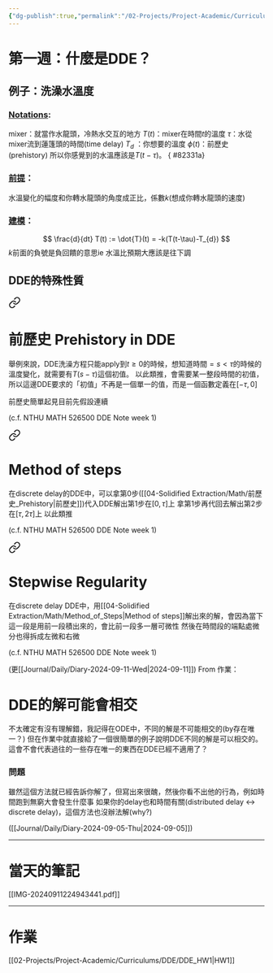 ```yaml
---
{"dg-publish":true,"permalink":"/02-Projects/Project-Academic/Curriculums/DDE/DDE_Note_Week_1/","title":"DDE Note Week 1","tags":["DDE"],"noteIcon":"1","created":"2024-09-05T18:22:07.000+08:00","updated":"2024-09-15T14:47:10.776+08:00"}
---
```


# 第一週：什麼是DDE？

## 例子：洗澡水溫度

### <u>Notations</u>: 

mixer：就當作水龍頭，冷熱水交互的地方
$T(t)$：mixer在時間$t$的溫度
$\tau$：水從mixer流到蓮篷頭的時間(time delay)
$T_{d}$ ：你想要的溫度
$\phi(t)$：前歷史(prehistory)
所以你感覺到的水溫應該是$T(t-\tau)$。
{ #82331a}


### <u>前提</u>：

水溫變化的幅度和你轉水龍頭的角度成正比，係數$k$(想成你轉水龍頭的速度)

### <u>建模</u>：
$$
 \frac{d}{dt} T(t) := \dot{T}(t) = -k(T(t-\tau)-T_{d})
$$
$k$前面的負號是負回饋的意思ie 水溫比預期大應該是往下調

## DDE的特殊性質


<div class="transclusion internal-embed is-loaded"><a class="markdown-embed-link" href="/04-solidified-extraction/math/prehistory/" aria-label="Open link"><svg xmlns="http://www.w3.org/2000/svg" width="24" height="24" viewBox="0 0 24 24" fill="none" stroke="currentColor" stroke-width="2" stroke-linecap="round" stroke-linejoin="round" class="svg-icon lucide-link"><path d="M10 13a5 5 0 0 0 7.54.54l3-3a5 5 0 0 0-7.07-7.07l-1.72 1.71"></path><path d="M14 11a5 5 0 0 0-7.54-.54l-3 3a5 5 0 0 0 7.07 7.07l1.71-1.71"></path></svg></a><div class="markdown-embed">

<div class="markdown-embed-title">

# 前歷史 Prehistory in DDE

</div>



舉例來說，DDE洗澡方程只能apply到$t\geq0$的時候，想知道時間$=s <\tau$的時候的溫度變化，就需要有$T(s-\tau)$這個初值。
以此類推，會需要某一整段時間的初值，
所以這邊DDE要求的「初值」不再是一個單一的值，而是一個函數定義在$[-\tau, 0]$

前歷史簡單起見目前先假設連續

(c.f. NTHU MATH 526500 DDE Note week 1)

</div></div>



<div class="transclusion internal-embed is-loaded"><a class="markdown-embed-link" href="/04-solidified-extraction/math/method-of-steps/" aria-label="Open link"><svg xmlns="http://www.w3.org/2000/svg" width="24" height="24" viewBox="0 0 24 24" fill="none" stroke="currentColor" stroke-width="2" stroke-linecap="round" stroke-linejoin="round" class="svg-icon lucide-link"><path d="M10 13a5 5 0 0 0 7.54.54l3-3a5 5 0 0 0-7.07-7.07l-1.72 1.71"></path><path d="M14 11a5 5 0 0 0-7.54-.54l-3 3a5 5 0 0 0 7.07 7.07l1.71-1.71"></path></svg></a><div class="markdown-embed">

<div class="markdown-embed-title">

# Method of steps

</div>



在discrete delay的DDE中，可以拿第0步([[04-Solidified Extraction/Math/前歷史_Prehistory\|前歷史]])代入DDE解出第1步在$[0, \tau]$上
拿第1步再代回去解出第2步在$[\tau, 2\tau]$上
以此類推

(c.f. NTHU MATH 526500 DDE Note week 1)

</div></div>



<div class="transclusion internal-embed is-loaded"><a class="markdown-embed-link" href="/04-solidified-extraction/math/stepwise-regularity/" aria-label="Open link"><svg xmlns="http://www.w3.org/2000/svg" width="24" height="24" viewBox="0 0 24 24" fill="none" stroke="currentColor" stroke-width="2" stroke-linecap="round" stroke-linejoin="round" class="svg-icon lucide-link"><path d="M10 13a5 5 0 0 0 7.54.54l3-3a5 5 0 0 0-7.07-7.07l-1.72 1.71"></path><path d="M14 11a5 5 0 0 0-7.54-.54l-3 3a5 5 0 0 0 7.07 7.07l1.71-1.71"></path></svg></a><div class="markdown-embed">

<div class="markdown-embed-title">

# Stepwise Regularity

</div>



在discrete delay DDE中，用[[04-Solidified Extraction/Math/Method_of_Steps\|Method of steps]]解出來的解，會因為當下這一段是用前一段積出來的，會比前一段多一層可微性
然後在時間段的端點處微分也得拆成左微和右微

(c.f. NTHU MATH 526500 DDE Note week 1)

</div></div>


(更[[Journal/Daily/Diary-2024-09-11-Wed\|2024-09-11]]) From 作業：


<div class="transclusion internal-embed is-loaded"><div class="markdown-embed">

<div class="markdown-embed-title">

# DDE的解可能會相交

</div>



不太確定有沒有理解錯，我記得在ODE中，不同的解是不可能相交的(by存在唯一？)
但在作業中就直接給了一個很簡單的例子說明DDE不同的解是可以相交的。
這會不會代表過往的一些存在唯一的東西在DDE已經不適用了？

</div></div>

### 問題
雖然這個方法就已經告訴你解了，但寫出來很醜，然後你看不出他的行為，例如時間跑到無窮大會發生什麼事
如果你的delay也和時間有關(distributed delay $\leftrightarrow$ discrete delay)，這個方法也沒辦法解(why?)

([[Journal/Daily/Diary-2024-09-05-Thu\|2024-09-05]])

---

# 當天的筆記

[[IMG-20240911224943441.pdf]]

---
# 作業

[[02-Projects/Project-Academic/Curriculums/DDE/DDE_HW1\|HW1]]